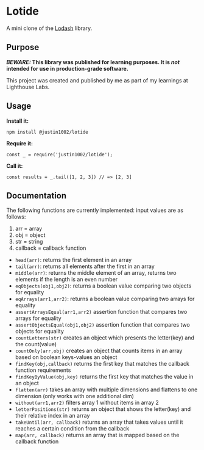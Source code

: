 # Lotide

A mini clone of the [Lodash](https://lodash.com) library.

## Purpose

**_BEWARE:_ This library was published for learning purposes. It is _not_ intended for use in production-grade software.**

This project was created and published by me as part of my learnings at Lighthouse Labs. 

## Usage

**Install it:**

`npm install @justin1002/lotide`

**Require it:**

`const _ = require('justin1002/lotide');`

**Call it:**

`const results = _.tail([1, 2, 3]) // => [2, 3]`

## Documentation

The following functions are currently implemented:
input values are as follows:
1) arr = array
2) obj = object
3) str = string
4) callback = callback function

* `head(arr)`: returns the first element in an array
* `tail(arr)`: returns all elements after the first in an array
* `middle(arr)`: returns the middle element of an array, returns two elements if the length is an even number
* `eqObjects(obj1,obj2)`: returns a boolean value comparing two objects for equality
* `eqArrays(arr1,arr2)`: returns a boolean value comparing two arrays for equality
* `assertArraysEqual(arr1,arr2)` assertion function that compares two arrays for equality
* `assertObjectsEqual(obj1,obj2)` assertion function that compares two objects for equality
* `countLetters(str)` creates an object which presents the letter(key) and the count(value)
* `countOnly(arr,obj)` creates an object that counts items in an array based on boolean keys-values an object
* `findKey(obj,callback)` returns the first key that matches the callback function requirements
* `findKeyByValue(obj,key)` returns the first key that matches the value in an object
* `flatten(arr)` takes an array with multiple dimensions and flattens to one dimension (only works with one additional dim)
* `without(arr1,arr2)` filters array 1 without items in array 2
* `letterPositions(str)` returns an object that shows the letter(key) and their relative index in an array
* `takeUntil(arr, callback)` returns an array that takes values until it reaches a certain condition from the callback
* `map(arr, callback)` returns an array that is mapped based on the callback function
